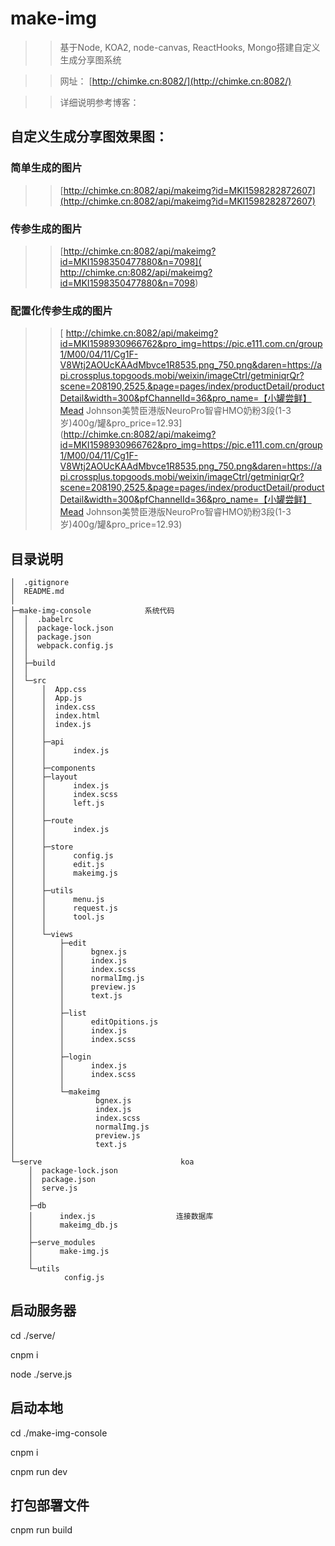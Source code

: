 # make-img

>>基于Node, KOA2, node-canvas, ReactHooks, Mongo搭建自定义生成分享图系统


>> 网址： [http://chimke.cn:8082/](http://chimke.cn:8082/)

>> 详细说明参考博客：

## 自定义生成分享图效果图：

### 简单生成的图片 
>> [http://chimke.cn:8082/api/makeimg?id=MKI1598282872607](http://chimke.cn:8082/api/makeimg?id=MKI1598282872607)

### 传参生成的图片 
>> [http://chimke.cn:8082/api/makeimg?id=MKI1598350477880&n=7098]( http://chimke.cn:8082/api/makeimg?id=MKI1598350477880&n=7098)

### 配置化传参生成的图片 
>>[ http://chimke.cn:8082/api/makeimg?id=MKI1598930966762&pro_img=https://pic.e111.com.cn/group1/M00/04/11/Cg1F-V8Wtj2AOUcKAAdMbvce1R8535.png_750.png&daren=https://api.crossplus.topgoods.mobi/weixin/imageCtrl/getminiqrQr?scene=208190,2525,&page=pages/index/productDetail/productDetail&width=300&pfChannelId=36&pro_name=【小罐尝鲜】Mead Johnson美赞臣港版NeuroPro智睿HMO奶粉3段(1-3岁)400g/罐&pro_price=12.93](http://chimke.cn:8082/api/makeimg?id=MKI1598930966762&pro_img=https://pic.e111.com.cn/group1/M00/04/11/Cg1F-V8Wtj2AOUcKAAdMbvce1R8535.png_750.png&daren=https://api.crossplus.topgoods.mobi/weixin/imageCtrl/getminiqrQr?scene=208190,2525,&page=pages/index/productDetail/productDetail&width=300&pfChannelId=36&pro_name=【小罐尝鲜】Mead Johnson美赞臣港版NeuroPro智睿HMO奶粉3段(1-3岁)400g/罐&pro_price=12.93)


## 目录说明
```
│  .gitignore
│  README.md
│  
├─make-img-console            系统代码
│  │  .babelrc
│  │  package-lock.json
│  │  package.json
│  │  webpack.config.js
│  │  
│  ├─build
│  │      
│  └─src
│      │  App.css
│      │  App.js
│      │  index.css
│      │  index.html
│      │  index.js
│      │  
│      ├─api
│      │      index.js
│      │      
│      ├─components
│      ├─layout
│      │      index.js
│      │      index.scss
│      │      left.js
│      │      
│      ├─route
│      │      index.js
│      │      
│      ├─store
│      │      config.js
│      │      edit.js
│      │      makeimg.js
│      │      
│      ├─utils
│      │      menu.js
│      │      request.js
│      │      tool.js
│      │      
│      └─views
│          ├─edit
│          │      bgnex.js
│          │      index.js
│          │      index.scss
│          │      normalImg.js
│          │      preview.js
│          │      text.js
│          │      
│          ├─list
│          │      editOpitions.js
│          │      index.js
│          │      index.scss
│          │      
│          ├─login
│          │      index.js
│          │      index.scss
│          │      
│          └─makeimg
│                  bgnex.js
│                  index.js
│                  index.scss
│                  normalImg.js
│                  preview.js
│                  text.js
│                  
└─serve                               koa 
    │  package-lock.json
    │  package.json
    │  serve.js
    │  
    ├─db
    │      index.js                  连接数据库
    │      makeimg_db.js
    │      
    ├─serve_modules
    │      make-img.js
    │      
    └─utils
            config.js

```                

## 启动服务器

cd ./serve/

cnpm i 

node ./serve.js

## 启动本地

cd ./make-img-console

cnpm i

cnpm run dev

## 打包部署文件

cnpm run build